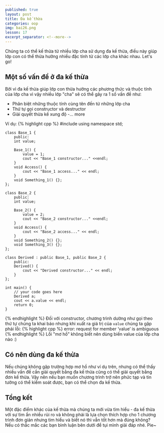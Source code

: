 ```yaml
---
published: true
layout: post
title: Đa kế thừa
categories: oop
img: bai26.png
lesson: 17
excerpt_separator: <!--more-->
---
```

Chúng ta có thể kế thừa từ nhiều lớp cha sử dụng đa kế thừa, điều này giúp lớp con có thể thừa hưởng nhiều đặc tính từ các lớp cha khác nhau. Let's go!<!--more-->
## Một số vấn đề ở đa kế thừa
Bởi vì đa kế thừa giúp lớp con thừa hưởng các phương thức và thuộc tính của lớp cha vì vậy nhiều lớp "cha" sẽ có thể gây ra 1 số vấn đề như:
- Phân biệt những thuộc tính cùng tên đến từ những lớp cha
- Thứ tự gọi constructor và destructor
- Giải quyết thừa kế xung độ
-... more

Ví dụ:
{% highlight cpp %}
    #include <iostream>
    using namespace std;
     
    class Base_1 {
    	public:
    	int value;
     
    	Base_1() {
    		value = 1;
    		cout << "Base_1 constructor..." <<endl;
    	}
    	void Access() {
    		cout << "Base_1 access..." << endl;
    	}
    	void Something_1() {};
    };
     
    class Base_2 {
    	public:
    	int value;
     
    	Base_2() {
    		value = 2;
    		cout << "Base_2 constructor..." <<endl;
    	}
    	void Access() {
    		cout << "Base_2 access..." << endl;
    	}
    	void Something_2() {};
    	void Something_3() {};
    };
     
    class Derived : public Base_1, public Base_2 {
    	public:
    	Derived() {
    		cout << "Derived constructor..." << endl;
    	}
    };
     
    int main() {
    	// your code goes here
    	Derived a;
    	cout << a.value << endl;
    	return 0;
    }
{% endhighlight %}
Đối với constructor, chương trình dường như gọi theo thứ tự chúng ta khai báo nhưng khi xuất ra giá trị của `value` chúng ta gặp phải lỗi:
{% highlight cpp %}
  error: request for member ‘value’ is ambiguous
{% endhighlight %}
Lỗi "mơ hồ" không biết nên dùng biến value của lớp cha nào :)
  
## Có nên dùng đa kế thừa
Nếu chúng không gặp trường hợp mơ hồ như ví dụ trên, nhưng có thể thấy nhiều vấn đề cần giải quyết bằng đa kế thừa cũng có thể giải quyết bằng đơn kế thừa. Vậy nên nếu bạn muốn chương trình trở nên phức tạp và tin tưởng có thể kiểm soát được, bạn có thể chọn đa kế thừa.

## Tổng kết
Một đặc điểm khác của kế thừa mà chúng ta mới vừa tìm hiểu - đa kế thừa với sự tìm ẩn nhiều rủi ro và không phải là lựa chọn thích hợp cho 1 chương trình đơn giản nhưng tìm hiểu và biết nó thì vẫn tốt hơn mà đúng không? Nếu có thắc mắc các bạn bình luận bên dưới để tụi mình giải đáp nhé. Pie~
